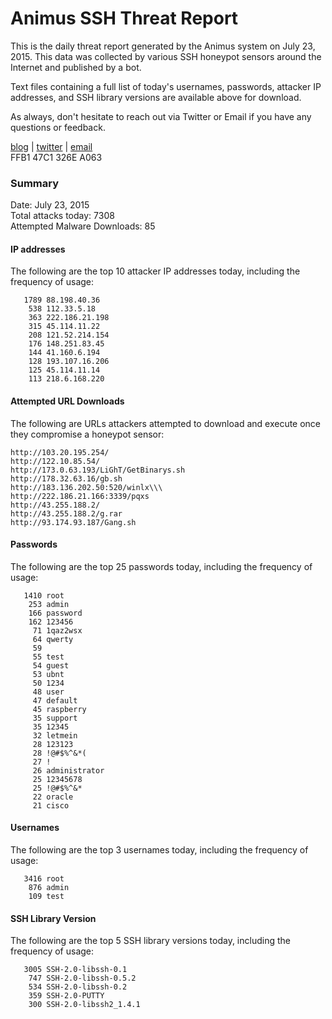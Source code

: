 # Animus SSH Threat Report

This is the daily threat report generated by the Animus system on July 23, 2015. This data was collected by various SSH honeypot sensors around the Internet and published by a bot.  

Text files containing a full list of today's usernames, passwords, attacker IP addresses, and SSH library versions are available above for download.  

As always, don't hesitate to reach out via Twitter or Email if you have any questions or feedback.  

[blog](http://morris.guru) | [twitter](https://twitter.com/andrew___morris) | [email](mailto:andrew@morris.guru)  
FFB1 47C1 326E A063  

### Summary

Date: July 23, 2015  
Total attacks today: 7308  
Attempted Malware Downloads: 85 

#### IP addresses
The following are the top 10 attacker IP addresses today, including the frequency of usage:
```
   1789 88.198.40.36
    538 112.33.5.18
    363 222.186.21.198
    315 45.114.11.22
    208 121.52.214.154
    176 148.251.83.45
    144 41.160.6.194
    128 193.107.16.206
    125 45.114.11.14
    113 218.6.168.220
```

#### Attempted URL Downloads
The following are URLs attackers attempted to download and execute once they compromise a honeypot sensor:
```
http://103.20.195.254/
http://122.10.85.54/
http://173.0.63.193/LiGhT/GetBinarys.sh
http://178.32.63.16/gb.sh
http://183.136.202.50:520/winlx\\\
http://222.186.21.166:3339/pqxs
http://43.255.188.2/
http://43.255.188.2/g.rar
http://93.174.93.187/Gang.sh
```

#### Passwords
The following are the top 25 passwords today, including the frequency of usage:
```
   1410 root
    253 admin
    166 password
    162 123456
     71 1qaz2wsx
     64 qwerty
     59 
     55 test
     54 guest
     53 ubnt
     50 1234
     48 user
     47 default
     45 raspberry
     35 support
     35 12345
     32 letmein
     28 123123
     28 !@#$%^&*(
     27 !
     26 administrator
     25 12345678
     25 !@#$%^&*
     22 oracle
     21 cisco
```

#### Usernames
The following are the top 3 usernames today, including the frequency of usage:
```
   3416 root
    876 admin
    109 test
```

#### SSH Library Version
The following are the top 5 SSH library versions today, including the frequency of usage:
```
   3005 SSH-2.0-libssh-0.1
    747 SSH-2.0-libssh-0.5.2
    534 SSH-2.0-libssh-0.2
    359 SSH-2.0-PUTTY
    300 SSH-2.0-libssh2_1.4.1
```
